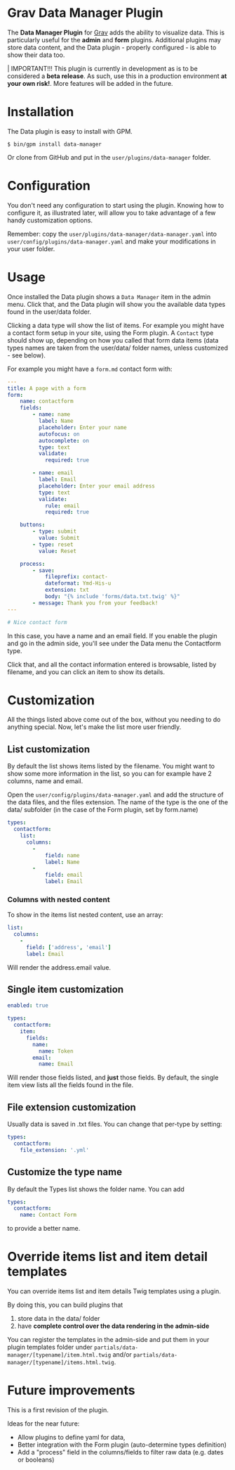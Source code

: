 # Grav Data Manager Plugin

The **Data Manager Plugin** for [Grav](http://github.com/getgrav/grav) adds the ability to visualize data. This is particularly useful for the **admin** and **form** plugins.
Additional plugins may store data content, and the Data plugin - properly configured - is able to show their data too.

| IMPORTANT!!! This plugin is currently in development as is to be considered a **beta release**.  As such, use this in a production environment **at your own risk!**. More features will be added in the future.

# Installation

The Data plugin is easy to install with GPM.

```
$ bin/gpm install data-manager
```

Or clone from GitHub and put in the `user/plugins/data-manager` folder.

# Configuration

You don't need any configuration to start using the plugin.
Knowing how to configure it, as illustrated later, will allow you to take advantage of a few handy customization options.

Remember: copy the `user/plugins/data-manager/data-manager.yaml` into `user/config/plugins/data-manager.yaml` and make your modifications in your user folder.

# Usage

Once installed the Data plugin shows a `Data Manager` item in the admin menu. Click that, and the Data plugin will show you the available data types found in the user/data folder.

Clicking a data type will show the list of items. For example you might have a contact form setup in your site, using the Form plugin. A `Contact` type should show up, depending on how you called that form data items (data types names are taken from the user/data/ folder names, unless customized - see below).

For example you might have a `form.md` contact form with:

```yaml
---
title: A page with a form
form:
    name: contactform
    fields:
        - name: name
          label: Name
          placeholder: Enter your name
          autofocus: on
          autocomplete: on
          type: text
          validate:
            required: true

        - name: email
          label: Email
          placeholder: Enter your email address
          type: text
          validate:
            rule: email
            required: true

    buttons:
        - type: submit
          value: Submit
        - type: reset
          value: Reset

    process:
        - save:
            fileprefix: contact-
            dateformat: Ymd-His-u
            extension: txt
            body: "{% include 'forms/data.txt.twig' %}"
        - message: Thank you from your feedback!
---

# Nice contact form
```

In this case, you have a name and an email field. If you enable the plugin and go in the admin side, you'll see under
the Data menu the Contactform type.

Click that, and all the contact information entered is browsable, listed by filename, and you can click an item to show
its details.

# Customization

All the things listed above come out of the box, without you needing to do anything special.
Now, let's make the list more user friendly.

## List customization

By default the list shows items listed by the filename.
You might want to show some more information in the list, so you can for example have 2 columns, name and email.

Open the `user/config/plugins/data-manager.yaml` and add the structure of the data files, and the files extension.
The name of the type is the one of the data/ subfolder (in the case of the Form plugin, set by form.name)

```yaml
types:
  contactform:
    list:
      columns:
        -
            field: name
            label: Name
        -
            field: email
            label: Email
```

### Columns with nested content

To show in the items list nested content, use an array:

```yaml
list:
  columns:  
    -
      field: ['address', 'email']
      label: Email
```

Will render the address.email value.

## Single item customization

```yaml
enabled: true

types:
  contactform:
    item:
      fields:
        name:
          name: Token
        email:
          name: Email
```

Will render those fields listed, and **just** those fields.
By default, the single item view lists all the fields found in the file.

## File extension customization

Usually data is saved in .txt files. You can change that per-type by setting:

```yaml
types:
  contactform:
    file_extension: '.yml'
```

## Customize the type name

By default the Types list shows the folder name. You can add

```yaml
types:
  contactform:
    name: Contact Form
```

to provide a better name.

# Override items list and item detail templates

You can override items list and item details Twig templates using a plugin.

By doing this, you can build plugins that

1. store data in the data/ folder
2. have **complete control over the data rendering in the admin-side**

You can register the templates in the admin-side and put them in your plugin templates folder under `partials/data-manager/[typename]/item.html.twig` and/or `partials/data-manager/[typename]/items.html.twig`.

# Future improvements

This is a first revision of the plugin.

Ideas for the near future:

- Allow plugins to define yaml for data,
- Better integration with the Form plugin (auto-determine types definition)
- Add a "process" field in the columns/fields to filter raw data (e.g. dates or booleans)
